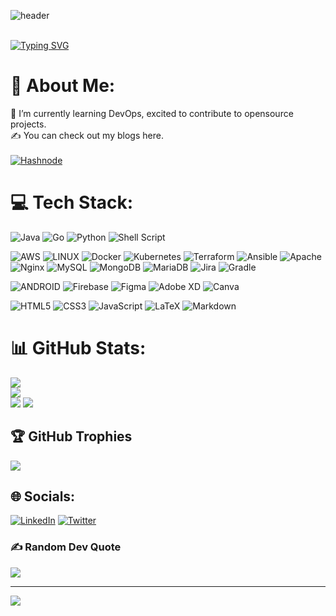 
![header](https://user-images.githubusercontent.com/60313003/224896202-abd5790e-3496-4212-9fb0-85f53b07b161.png)


<br>
<a href="https://git.io/typing-svg"> <img src="https://readme-typing-svg.herokuapp.com?font=League+Spartan&weight=700&size=25&duration=4000&pause=1500&color=0FF71C&background=43FF5A00&center=true&vCenter=true&width=435&lines=Hello+I+am+Krishna+Kumar" alt="Typing SVG" /></a>

[//]: # (![alt text]&#40;http://url/to/img.png&#41;)

# 💫 About Me:
🎯 I’m currently learning DevOps, excited to contribute to opensource projects.<br>
✍️ You can check out my blogs here.<br>
<br>
[![Hashnode](https://img.shields.io/badge/Hashnode-%230077B5.svg?&style=for-the-badge&logo=hashnode&logoColor=white)](https://krishnak.hashnode.dev/) <br>


# 💻 Tech Stack:
![Java](https://img.shields.io/badge/java-%23ED8B00.svg?style=for-the-badge&logo=java&logoColor=white)
![Go](https://img.shields.io/badge/go-%2300ADD8.svg?style=for-the-badge&logo=go&logoColor=white)
![Python](https://img.shields.io/badge/python-3670A0?style=for-the-badge&logo=python&logoColor=ffdd54) 
![Shell Script](https://img.shields.io/badge/shell_script-%23121011.svg?style=for-the-badge&logo=gnu-bash&logoColor=white) 


![AWS](https://img.shields.io/badge/AWS-%23FF9900.svg?style=for-the-badge&logo=amazon-aws&logoColor=white)
![LINUX](https://img.shields.io/badge/Linux-FCC624?style=for-the-badge&logo=linux&logoColor=black)
![Docker](https://img.shields.io/badge/docker-%230db7ed.svg?style=for-the-badge&logo=docker&logoColor=white)
![Kubernetes](https://img.shields.io/badge/kubernetes-%23326ce5.svg?style=for-the-badge&logo=kubernetes&logoColor=white)
![Terraform](https://img.shields.io/badge/terraform-%235835CC.svg?style=for-the-badge&logo=terraform&logoColor=white)
![Ansible](https://img.shields.io/badge/ansible-%231A1918.svg?style=for-the-badge&logo=ansible&logoColor=white)
![Apache](https://img.shields.io/badge/apache-%23D42029.svg?style=for-the-badge&logo=apache&logoColor=white)
![Nginx](https://img.shields.io/badge/nginx-%23009639.svg?style=for-the-badge&logo=nginx&logoColor=white)
![MySQL](https://img.shields.io/badge/mysql-%2300f.svg?style=for-the-badge&logo=mysql&logoColor=white)
![MongoDB](https://img.shields.io/badge/MongoDB-%234ea94b.svg?style=for-the-badge&logo=mongodb&logoColor=white)
![MariaDB](https://img.shields.io/badge/MariaDB-003545?style=for-the-badge&logo=mariadb&logoColor=white)
![Jira](https://img.shields.io/badge/jira-%230A0FFF.svg?style=for-the-badge&logo=jira&logoColor=white)
![Gradle](https://img.shields.io/badge/Gradle-02303A.svg?style=for-the-badge&logo=Gradle&logoColor=white)

![ANDROID](https://img.shields.io/badge/android-%2320232a.svg?style=for-the-badge&logo=android&logoColor=%a4c639)
![Firebase](https://img.shields.io/badge/firebase-%23039BE5.svg?style=for-the-badge&logo=firebase)
![Figma](https://img.shields.io/badge/figma-%23F24E1E.svg?style=for-the-badge&logo=figma&logoColor=white)
![Adobe XD](https://img.shields.io/badge/Adobe%20XD-470137?style=for-the-badge&logo=Adobe%20XD&logoColor=#FF61F6)
![Canva](https://img.shields.io/badge/Canva-%2300C4CC.svg?style=for-the-badge&logo=Canva&logoColor=white)

![HTML5](https://img.shields.io/badge/html5-%23E34F26.svg?style=for-the-badge&logo=html5&logoColor=white)
![CSS3](https://img.shields.io/badge/css3-%231572B6.svg?style=for-the-badge&logo=css3&logoColor=white)
![JavaScript](https://img.shields.io/badge/javascript-%23323330.svg?style=for-the-badge&logo=javascript&logoColor=%23F7DF1E)
![LaTeX](https://img.shields.io/badge/latex-%23008080.svg?style=for-the-badge&logo=latex&logoColor=white) 
![Markdown](https://img.shields.io/badge/markdown-%23000000.svg?style=for-the-badge&logo=markdown&logoColor=white)


# 📊 GitHub Stats:
![](https://github-readme-stats.vercel.app/api?username=Krishnakumar59&theme=chartreuse-dark&hide_border=false&include_all_commits=true&count_private=true)<br/>
![](https://github-readme-streak-stats.herokuapp.com/?user=Krishnakumar59&theme=chartreuse-dark&hide_border=false)<br/>
![](https://github-profile-summary-cards.vercel.app/api/cards/profile-details?username=krishnakumar59&theme=monokai)
![](https://github-readme-stats.vercel.app/api/top-langs/?username=Krishnakumar59&theme=chartreuse-dark&hide_border=false&include_all_commits=true&count_private=true&layout=compact)

## 🏆 GitHub Trophies
![](https://github-profile-trophy.vercel.app/?username=Krishnakumar59&theme=matrix&no-frame=false&no-bg=false&margin-w=4)

## 🌐 Socials:
[![LinkedIn](https://img.shields.io/badge/LinkedIn-%230077B5.svg?logo=linkedin&logoColor=white)](https://www.linkedin.com/in/krishnakumar59) 
[![Twitter](https://img.shields.io/badge/Twitter-%231DA1F2.svg?logo=Twitter&logoColor=white)](https://twitter.com/KrishnaKumar_01)


[//]: # (## 🐦 Latest Tweet)
[//]: # ([![]&#40;https://gtce.itsvg.in/api?username=https://twitter.com/KrishnaKumar_01&#41;]&#40;https://github.com/VishwaGauravIn/github-twitter-card-embed&#41;)

### ✍️ Random Dev Quote
![](https://quotes-github-readme.vercel.app/api?type=horizontal&theme=merko)

---
[![](https://visitcount.itsvg.in/api?id=Krishnakumar59&icon=8&color=1)](https://visitcount.itsvg.in)


[//]: # (## 💰 You can help me by Donating)
[//]: # ([![BuyMeACoffee]&#40;https://img.shields.io/badge/Buy%20Me%20a%20Coffee-ffdd00?style=for-the-badge&logo=buy-me-a-coffee&logoColor=black&#41;]&#40;https://buymeacoffee.com/kk&#41;)


